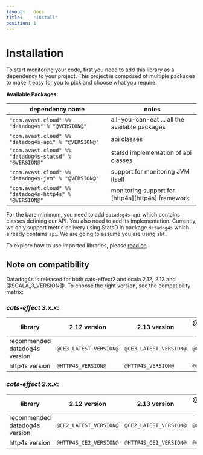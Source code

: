 ```yaml
---
layout:   docs
title:    "Install"
position: 1
---
```


# Installation


To start monitoring your code, first you need to add this library as a dependency to your project. This project is
composed of multiple packages to make it easy for you to pick and choose what you require.

**Available Packages:** 

|                     dependency name                     |                       notes                       |
| ------------------------------------------------------- | ------------------------------------------------- |
| `"com.avast.cloud" %% "datadog4s" % "@VERSION@"`        | all-you-can-eat ... all the available packages    |
| `"com.avast.cloud" %% "datadog4s-api" % "@VERSION@"`    | api classes                                       |
| `"com.avast.cloud" %% "datadog4s-statsd" % "@VERSION@"` | statsd implementation of api classes              |
| `"com.avast.cloud" %% "datadog4s-jvm" % "@VERSION@"`    | support for monitoring JVM itself                 |
| `"com.avast.cloud" %% "datadog4s-http4s" % "@VERSION@"` | monitoring support for [http4s][http4s] framework |


For the bare minimum, you need to add `datadog4s-api` which contains classes defining our API. You also need to add its implementation.
Currently, we only support metric delivery using StatsD in package `datadog4s` which already contains `api`. We are
going to assume you are using `sbt`.

To explore how to use imported libraries, please [read on](userguide.html)

## Note on compatibility

Datadog4s is released for both cats-effect2 and scala 2.12, 2.13 and @SCALA_3_VERSION@. To choose the right version, see
the compatibility matrix:

### _cats-effect **3.x.x**_:

| library                       | 2.12 version           | 2.13 version           | @SCALA_3_VERSION@ version |
| ----------------------------- | ---------------------- | ---------------------- | ------------------------- |
| recommended datadog4s version | `@CE3_LATEST_VERSION@` | `@CE3_LATEST_VERSION@` | `@CE3_LATEST_VERSION@`    |
| http4s version                | `@HTTP4S_VERSION@`     | `@HTTP4S_VERSION@`     | `@HTTP4S_VERSION@`        |

### _cats-effect **2.x.x**_:

| library                       | 2.12 version           | 2.13 version           | @SCALA_3_VERSION@ version |
| ----------------------------- | ---------------------- | ---------------------- | ------------------------- |
| recommended datadog4s version | `@CE2_LATEST_VERSION@` | `@CE2_LATEST_VERSION@` | `@CE2_LATEST_VERSION@`    |
| http4s version                | `@HTTP4S_CE2_VERSION@` | `@HTTP4S_CE2_VERSION@` | `@HTTP4S_CE2_VERSION@`    |
